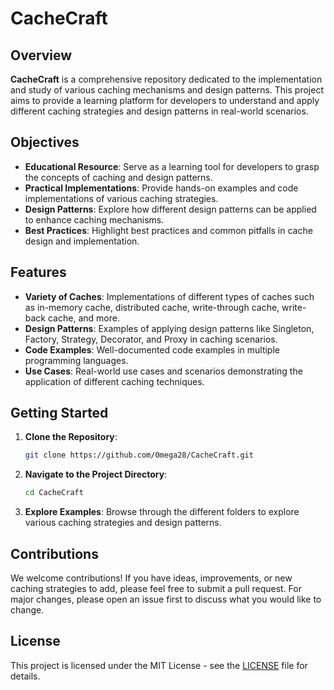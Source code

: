 # CacheCraft

## Overview
**CacheCraft** is a comprehensive repository dedicated to the implementation and study of various caching mechanisms and design patterns. This project aims to provide a learning platform for developers to understand and apply different caching strategies and design patterns in real-world scenarios.

## Objectives
- **Educational Resource**: Serve as a learning tool for developers to grasp the concepts of caching and design patterns.
- **Practical Implementations**: Provide hands-on examples and code implementations of various caching strategies.
- **Design Patterns**: Explore how different design patterns can be applied to enhance caching mechanisms.
- **Best Practices**: Highlight best practices and common pitfalls in cache design and implementation.

## Features
- **Variety of Caches**: Implementations of different types of caches such as in-memory cache, distributed cache, write-through cache, write-back cache, and more.
- **Design Patterns**: Examples of applying design patterns like Singleton, Factory, Strategy, Decorator, and Proxy in caching scenarios.
- **Code Examples**: Well-documented code examples in multiple programming languages.
- **Use Cases**: Real-world use cases and scenarios demonstrating the application of different caching techniques.

## Getting Started
1. **Clone the Repository**:
    ```bash
    git clone https://github.com/0mega28/CacheCraft.git
    ```
2. **Navigate to the Project Directory**:
    ```bash
    cd CacheCraft
    ```
3. **Explore Examples**: Browse through the different folders to explore various caching strategies and design patterns.

## Contributions
We welcome contributions! If you have ideas, improvements, or new caching strategies to add, please feel free to submit a pull request. For major changes, please open an issue first to discuss what you would like to change.

## License
This project is licensed under the MIT License - see the [LICENSE](LICENSE) file for details.
